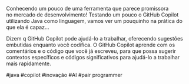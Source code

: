 Conhecendo um pouco de uma ferramenta que parece promissora \
no mercado de desenvolvimento!
Testando um pouco o GitHub Copilot utilizando Java como linguagem,
vamos ver um pouquinho na prática do que ela é capaz...

Dizem q GitHub Copilot pode ajudá-lo a trabalhar, oferecendo sugestões 
embutidas enquanto você codifica. 
O GitHub Copilot aprende com os comentários e o código que você já 
escreveu, para que possa sugerir contextos específicos e códigos 
significativos para ajudá-lo a trabalhar mais rapidamente.



#java #copilot #inovação #AI #pair programmer
